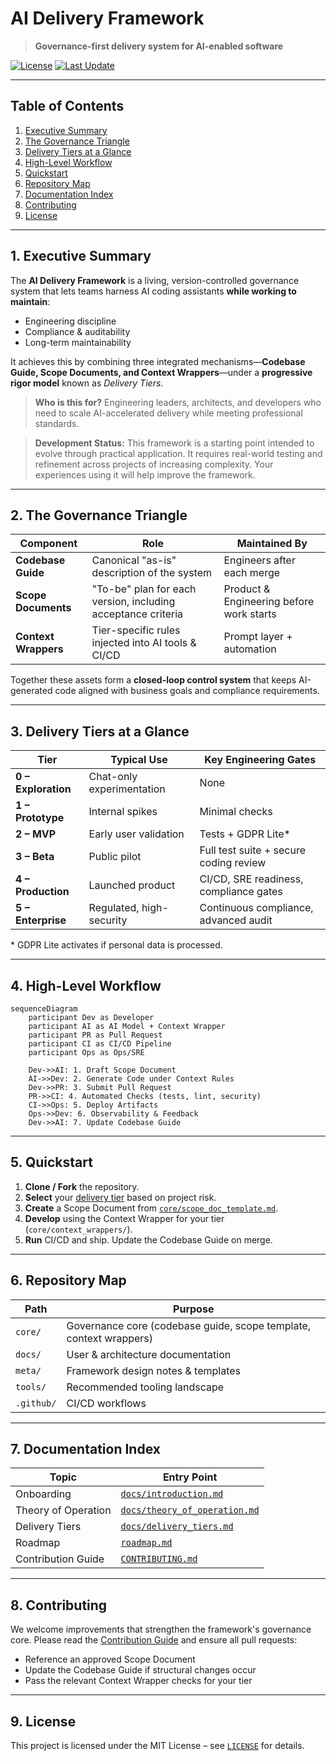 # AI Delivery Framework

> **Governance-first delivery system for AI-enabled software**

[![License](https://img.shields.io/github/license/user/ai-delivery-framework)](LICENSE)
[![Last Update](https://img.shields.io/github/last-commit/user/ai-delivery-framework)](https://github.com/user/ai-delivery-framework/commits/main)

---

## Table of Contents

1. [Executive Summary](#1-executive-summary)
2. [The Governance Triangle](#2-the-governance-triangle)
3. [Delivery Tiers at a Glance](#3-delivery-tiers-at-a-glance)
4. [High-Level Workflow](#4-high-level-workflow)
5. [Quickstart](#5-quickstart)
6. [Repository Map](#6-repository-map)
7. [Documentation Index](#7-documentation-index)
8. [Contributing](#8-contributing)
9. [License](#9-license)

---

## 1. Executive Summary

The **AI Delivery Framework** is a living, version-controlled governance system that lets teams harness AI coding assistants **while working to maintain**:

* Engineering discipline
* Compliance & auditability
* Long-term maintainability

It achieves this by combining three integrated mechanisms—**Codebase Guide, Scope Documents, and Context Wrappers**—under a **progressive rigor model** known as *Delivery Tiers*.

> **Who is this for?** Engineering leaders, architects, and developers who need to scale AI-accelerated delivery while meeting professional standards.

> **Development Status:** This framework is a starting point intended to evolve through practical application. It requires real-world testing and refinement across projects of increasing complexity. Your experiences using it will help improve the framework.

---

## 2. The Governance Triangle

| Component | Role | Maintained By |
|-----------|------|--------------|
| **Codebase Guide** | Canonical "as-is" description of the system | Engineers after each merge |
| **Scope Documents** | "To-be" plan for each version, including acceptance criteria | Product & Engineering before work starts |
| **Context Wrappers** | Tier-specific rules injected into AI tools & CI/CD | Prompt layer + automation |

Together these assets form a **closed-loop control system** that keeps AI-generated code aligned with business goals and compliance requirements.

---

## 3. Delivery Tiers at a Glance

| Tier | Typical Use | Key Engineering Gates |
|------|-------------|-----------------------|
| **0 – Exploration** | Chat-only experimentation | None |
| **1 – Prototype** | Internal spikes | Minimal checks |
| **2 – MVP** | Early user validation | Tests + GDPR Lite* |
| **3 – Beta** | Public pilot | Full test suite + secure coding review |
| **4 – Production** | Launched product | CI/CD, SRE readiness, compliance gates |
| **5 – Enterprise** | Regulated, high-security | Continuous compliance, advanced audit |

\* GDPR Lite activates if personal data is processed.

---

## 4. High-Level Workflow

```mermaid
sequenceDiagram
    participant Dev as Developer
    participant AI as AI Model + Context Wrapper
    participant PR as Pull Request
    participant CI as CI/CD Pipeline
    participant Ops as Ops/SRE

    Dev->>AI: 1. Draft Scope Document
    AI->>Dev: 2. Generate Code under Context Rules
    Dev->>PR: 3. Submit Pull Request
    PR->>CI: 4. Automated Checks (tests, lint, security)
    CI->>Ops: 5. Deploy Artifacts
    Ops->>Dev: 6. Observability & Feedback
    Dev->>AI: 7. Update Codebase Guide
```

---

## 5. Quickstart

1. **Clone / Fork** the repository.
2. **Select** your [delivery tier](docs/delivery_tiers.md) based on project risk.
3. **Create** a Scope Document from [`core/scope_doc_template.md`](core/scope_doc_template.md).
4. **Develop** using the Context Wrapper for your tier (`core/context_wrappers/`).
5. **Run** CI/CD and ship. Update the Codebase Guide on merge.

---

## 6. Repository Map

| Path | Purpose |
|------|---------|
| `core/` | Governance core (codebase guide, scope template, context wrappers) |
| `docs/` | User & architecture documentation |
| `meta/` | Framework design notes & templates |
| `tools/` | Recommended tooling landscape |
| `.github/` | CI/CD workflows |

---

## 7. Documentation Index

| Topic | Entry Point |
|-------|-------------|
| Onboarding | [`docs/introduction.md`](docs/introduction.md) |
| Theory of Operation | [`docs/theory_of_operation.md`](docs/theory_of_operation.md) |
| Delivery Tiers | [`docs/delivery_tiers.md`](docs/delivery_tiers.md) |
| Roadmap | [`roadmap.md`](roadmap.md) |
| Contribution Guide | [`CONTRIBUTING.md`](CONTRIBUTING.md) |

---

## 8. Contributing

We welcome improvements that strengthen the framework's governance core. Please read the [Contribution Guide](CONTRIBUTING.md) and ensure all pull requests:

* Reference an approved Scope Document
* Update the Codebase Guide if structural changes occur
* Pass the relevant Context Wrapper checks for your tier

---

## 9. License

This project is licensed under the MIT License – see [`LICENSE`](LICENSE) for details.